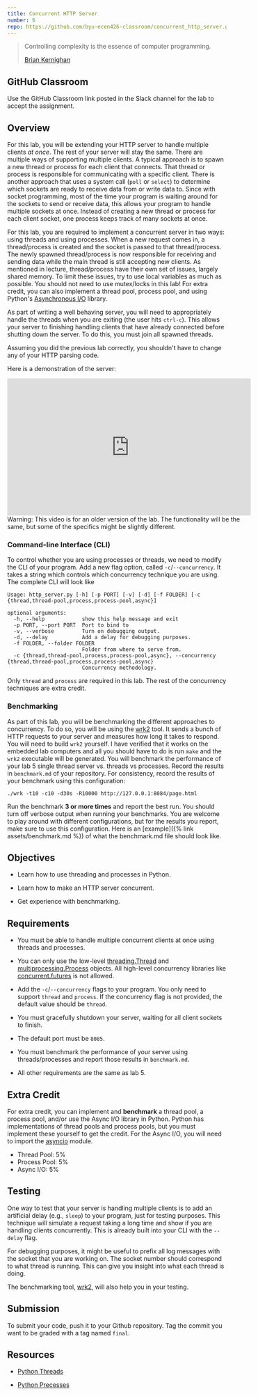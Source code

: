 ```yaml
---
title: Concurrent HTTP Server
number: 6
repo: https://github.com/byu-ecen426-classroom/concurrent_http_server.git
---
```


> Controlling complexity is the essence of computer programming.
> 
> [Brian Kernighan](https://en.wikipedia.org/wiki/Brian_Kernighan)

## GitHub Classroom

Use the GitHub Classroom link posted in the Slack channel for the lab to accept the assignment.


## Overview

For this lab, you will be extending your HTTP server to handle multiple clients _at once_. The rest of your server will stay the same. There are multiple ways of supporting multiple clients. A typical approach is to spawn a new thread or process for each client that connects. That thread or process is responsible for communicating with a specific client. There is another approach that uses a system call (`poll` or `select`) to determine which sockets are ready to receive data from or write data to. Since with socket programming, most of the time your program is waiting around for the sockets to send or receive data, this allows your program to handle multiple sockets at once. Instead of creating a new thread or process for each client socket, one process keeps track of many sockets at once.

For this lab, you are required to implement a concurrent server in two ways: using threads and using processes. When a new request comes in, a thread/process is created and the socket is passed to that thread/process. The newly spawned thread/process is now responsible for receiving and sending data while the main thread is still accepting new clients. As mentioned in lecture, thread/process have their own set of issues, largely shared memory. To limit these issues, try to use local variables as much as possible. You should not need to use mutex/locks in this lab! For extra credit, you can also implement a thread pool, process pool, and using Python's [Asynchronous I/O](https://docs.python.org/3/library/asyncio.html) library.

As part of writing a well behaving server, you will need to appropriately handle the threads when you are exiting (the user hits `ctrl-c`). This allows your server to finishing handling clients that have already connected before shutting down the server. To do this, you must join all spawned threads.

Assuming you did the previous lab correctly, you shouldn't have to change any of your HTTP parsing code.

Here is a demonstration of the server:

<iframe width="560" height="315" src="https://www.youtube-nocookie.com/embed/dnDi3XXLFpE" frameborder="0" allow="accelerometer; autoplay; encrypted-media; gyroscope; picture-in-picture" allowfullscreen></iframe>

<div class="alert alert-warning" style="width: 560px" role="alert">
  Warning: This video is for an older version of the lab. The functionality will be the same, but some of the specifics might be slightly different.
</div>

### Command-line Interface (CLI)

To control whether you are using processes or threads, we need to modify the CLI of your program. Add a new flag option, called `-c`/`--concurrency`. It takes a string which controls which concurrency technique you are using. The complete CLI will look like

```
Usage: http_server.py [-h] [-p PORT] [-v] [-d] [-f FOLDER] [-c {thread,thread-pool,process,process-pool,async}]

optional arguments:
  -h, --help            show this help message and exit
  -p PORT, --port PORT  Port to bind to
  -v, --verbose         Turn on debugging output.
  -d, --delay           Add a delay for debugging purposes.
  -f FOLDER, --folder FOLDER
                        Folder from where to serve from.
  -c {thread,thread-pool,process,process-pool,async}, --concurrency {thread,thread-pool,process,process-pool,async}
                        Concurrency methodology.
```

Only `thread` and `process` are required in this lab. The rest of the concurrency techniques are extra credit.

### Benchmarking

As part of this lab, you will be benchmarking the different approaches to concurrency. To do so, you will be using the [wrk2](https://github.com/giltene/wrk2) tool. It sends a bunch of HTTP requests to your server and measures how long it takes to respond. You will need to build `wrk2` yourself. I have verified that it works on the embedded lab computers and all you should have to do is run `make` and the `wrk2` executable will be generated. You will benchmark the performance of your lab 5 single thread server vs. threads vs processes. Record the results in `benchmark.md` of your repository. For consistency, record the results of your benchmark using this configuration:

```
./wrk -t10 -c10 -d30s -R10000 http://127.0.0.1:8084/page.html
```

Run the benchmark **3 or more times** and report the best run. You should turn off verbose output when running your benchmarks. You are welcome to play around with different configurations, but for the results you report, make sure to use this configuration. Here is an [example]({% link assets/benchmark.md %}) of what the benchmark.md file should look like.

## Objectives

- Learn how to use threading and processes in Python.

- Learn how to make an HTTP server concurrent.

- Get experience with benchmarking.


## Requirements

- You must be able to handle multiple concurrent clients at once using threads and processes.

- You can only use the low-level [threading.Thread](https://docs.python.org/3/library/threading.html#thread-objects) and [multiprocessing.Process](https://docs.python.org/3/library/multiprocessing.html#multiprocessing.Process) objects. All high-level concurrency libraries like [concurrent.futures](https://docs.python.org/3/library/concurrent.futures.html) is not allowed.

- Add the `-c`/`--concurrency` flags to your program. You only need to support `thread` and `process`. If the concurrency flag is not provided, the default value should be `thread`. 

- You must gracefully shutdown your server, waiting for all client sockets to finish.

- The default port must be `8085`.

- You must benchmark the performance of your server using threads/processes and report those results in `benchmark.md`.

- All other requirements are the same as lab 5.


## Extra Credit

For extra credit, you can implement and **benchmark** a thread pool, a process pool, and/or use the Async I/O library in Python. Python has implementations of thread pools and process pools, but you must implement these yourself to get the credit. For the Async I/O, you will need to import the [asyncio](https://docs.python.org/3/library/asyncio.html) module.

- Thread Pool: 5%
- Process Pool: 5%
- Async I/O: 5%
 

## Testing

One way to test that your server is handling multiple clients is to add an artificial delay (e.g., `sleep`) to your program, just for testing purposes. This technique will simulate a request taking a long time and show if you are handling clients concurrently. This is already built into your CLI with the `--delay` flag.

For debugging purposes, it might be useful to prefix all log messages with the socket that you are working on. The socket number should correspond to what thread is running. This can give you insight into what each thread is doing.

The benchmarking tool, [wrk2](https://github.com/giltene/wrk2), will also help you in your testing.


## Submission

To submit your code, push it to your Github repository. Tag the commit you want to be graded with a tag named `final`.


## Resources

- [Python Threads](https://docs.python.org/3/library/threading.html)

- [Python Precesses](https://docs.python.org/3/library/multiprocessing.html)
